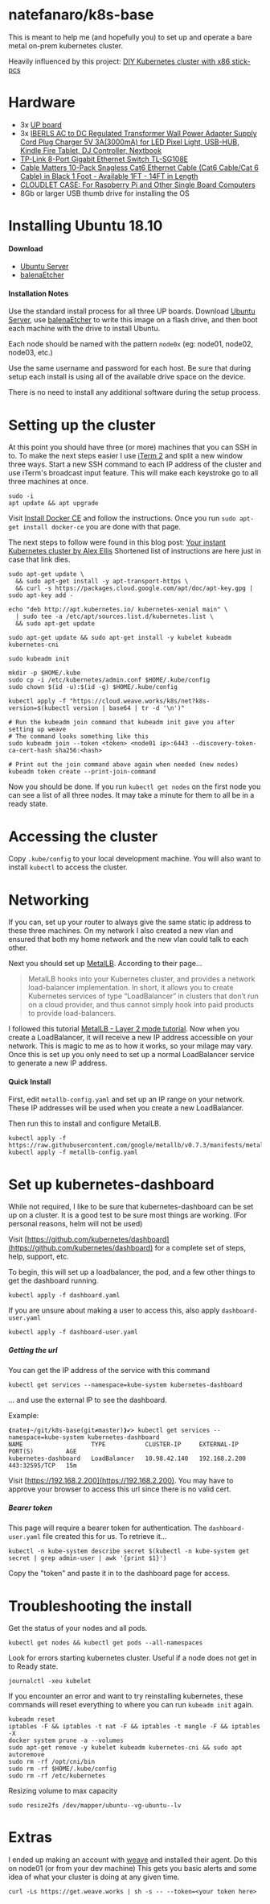 # natefanaro/k8s-base

This is meant to help me (and hopefully you) to set up and operate a bare metal on-prem kubernetes cluster.

Heavily influenced by this project: [DIY Kubernetes cluster with x86 stick-pcs](https://hackernoon.com/diy-kubernetes-cluster-with-x86-stick-pcs-b0b6b879f8a7)

# Hardware

* 3x [UP board](https://up-board.org/up/specifications/)
* 3x [IBERLS AC to DC Regulated Transformer Wall Power Adapter Supply Cord Plug Charger 5V 3A(3000mA) for LED Pixel Light, USB-HUB, Kindle Fire Tablet, DJ Controller, Nextbook](https://amzn.to/2Y0RIv6)
* [TP-Link 8-Port Gigabit Ethernet Switch TL-SG108E](https://amzn.to/2Y5YdfU)
* [Cable Matters 10-Pack Snagless Cat6 Ethernet Cable (Cat6 Cable/Cat 6 Cable) in Black 1 Foot - Available 1FT - 14FT in Length](https://amzn.to/2Y5YiAe)
* [CLOUDLET CASE: For Raspberry Pi and Other Single Board Computers](https://amzn.to/2Fl0psV)
* 8Gb or larger USB thumb drive for installing the OS

# Installing Ubuntu 18.10

#### Download

* [Ubuntu Server](https://www.ubuntu.com/download/server)
* [balenaEtcher](https://www.balena.io/etcher)

#### Installation Notes

Use the standard install process for all three UP boards. Download [Ubuntu Server](https://www.ubuntu.com/download/server), use [balenaEtcher](https://www.balena.io/etcher) to write this image on a flash drive, and then boot each machine with the drive to install Ubuntu.

Each node should be named with the pattern `node0x` (eg: node01, node02, node03, etc.)

Use the same username and password for each host. Be sure that during setup each install is using all of the available drive space on the device.

There is no need to install any additional software during the setup process.

# Setting up the cluster

At this point you should have three (or more) machines that you can SSH in to. To make the next steps easier I use [iTerm 2](https://iterm2.com) and split a new window three ways. Start a new SSH command to each IP address of the cluster and use iTerm's broadcast input feature. This will make each keystroke go to all three machines at once.

    sudo -i
    apt update && apt upgrade

Visit [Install Docker CE](https://docs.docker.com/v17.09/engine/installation/linux/docker-ce/ubuntu/#install-docker-ce) and follow the instructions. Once you run `sudo apt-get install docker-ce` you are done with that page.

The next steps to follow were found in this blog post: [Your instant Kubernetes cluster by Alex Ellis](https://blog.alexellis.io/your-instant-kubernetes-cluster/) Shortened list of instructions are here just in case that link dies.

    sudo apt-get update \
      && sudo apt-get install -y apt-transport-https \
      && curl -s https://packages.cloud.google.com/apt/doc/apt-key.gpg | sudo apt-key add -

    echo "deb http://apt.kubernetes.io/ kubernetes-xenial main" \
      | sudo tee -a /etc/apt/sources.list.d/kubernetes.list \
      && sudo apt-get update

    sudo apt-get update && sudo apt-get install -y kubelet kubeadm kubernetes-cni

    sudo kubeadm init

    mkdir -p $HOME/.kube
    sudo cp -i /etc/kubernetes/admin.conf $HOME/.kube/config
    sudo chown $(id -u):$(id -g) $HOME/.kube/config

    kubectl apply -f "https://cloud.weave.works/k8s/net?k8s-version=$(kubectl version | base64 | tr -d '\n')"

    # Run the kubeadm join command that kubeadm init gave you after setting up weave
    # The command looks something like this
    sudo kubeadm join --token <token> <node01 ip>:6443 --discovery-token-ca-cert-hash sha256:<hash>

    # Print out the join command above again when needed (new nodes)
    kubeadm token create --print-join-command

Now you should be done. If you run `kubectl get nodes` on the first node you can see a list of all three nodes. It may take a minute for them to all be in a ready state.

# Accessing the cluster

Copy `.kube/config` to your local development machine. You will also want to install `kubectl` to access the cluster.

# Networking

If you can, set up your router to always give the same static ip address to these three machines. On my network I also created a new vlan and ensured that both my home network and the new vlan could talk to each other.

Next you should set up [MetalLB](https://metallb.universe.tf). According to their page...

> MetalLB hooks into your Kubernetes cluster, and provides a network load-balancer implementation. In short, it allows you to create Kubernetes services of type “LoadBalancer” in clusters that don’t run on a cloud provider, and thus cannot simply hook into paid products to provide load-balancers.

I followed this tutorial [MetalLB - Layer 2 mode tutorial](https://metallb.universe.tf/tutorial/layer2/). Now when you create a LoadBalancer, it will receive a new IP address accessible on your network. This is magic to me as to how it works, so your milage may vary. Once this is set up you only need to set up a normal LoadBalancer service to generate a new IP address.

#### Quick Install

First, edit `metallb-config.yaml` and set up an IP range on your network. These IP addresses will be used when you create a new LoadBalancer.

Then run this to install and configure MetalLB.

    kubectl apply -f https://raw.githubusercontent.com/google/metallb/v0.7.3/manifests/metallb.yaml
    kubectl apply -f metallb-config.yaml


# Set up kubernetes-dashboard

While not required, I like to be sure that kubernetes-dashboard can be set up on a cluster. It is a good test to be sure most things are working. (For personal reasons, helm will not be used)

Visit [https://github.com/kubernetes/dashboard](https://github.com/kubernetes/dashboard) for a complete set of steps, help, support, etc.

To begin, this will set up a loadbalancer, the pod, and a few other things to get the dashboard running.

	kubectl apply -f dashboard.yaml

If you are unsure about making a user to access this, also apply `dashboard-user.yaml`

	kubectl apply -f dashboard-user.yaml

##### Getting the url

You can get the IP address of the service with this command

	kubectl get services --namespace=kube-system kubernetes-dashboard

... and use the external IP to see the dashboard.

Example:

	❰nate❙~/git/k8s-base(git≠master)❱✔≻ kubectl get services --namespace=kube-system kubernetes-dashboard
	NAME                   TYPE           CLUSTER-IP     EXTERNAL-IP     PORT(S)         AGE
	kubernetes-dashboard   LoadBalancer   10.98.42.140   192.168.2.200   443:32595/TCP   15m

Visit [https://192.168.2.200](https://192.168.2.200). You may have to approve your browser to access this url since there is no valid cert.

##### Bearer token

This page will require a bearer token for authentication. The `dashboard-user.yaml` file created this for us. To retrieve it...

	kubectl -n kube-system describe secret $(kubectl -n kube-system get secret | grep admin-user | awk '{print $1}')

Copy the "token" and paste it in to the dashboard page for access.

# Troubleshooting the install

Get the status of your nodes and all pods.

    kubectl get nodes && kubectl get pods --all-namespaces

Look for errors starting kubernetes cluster. Useful if a node does not get in to Ready state.

    journalctl -xeu kubelet

If you encounter an error and want to try reinstalling kubernetes, these commands will reset everything to where you can run `kubeadm init` again.

    kubeadm reset
    iptables -F && iptables -t nat -F && iptables -t mangle -F && iptables -X
    docker system prune -a --volumes
    sudo apt-get remove -y kubelet kubeadm kubernetes-cni && sudo apt autoremove
    sudo rm -rf /opt/cni/bin
    sudo rm -rf $HOME/.kube/config
    sudo rm -rf /etc/kubernetes

Resizing volume to max capacity

    sudo resize2fs /dev/mapper/ubuntu--vg-ubuntu--lv

# Extras

I ended up making an account with [weave](https://weave.works) and installed their agent. Do this on node01 (or from your dev machine) This gets you basic alerts and some idea of what your cluster is doing at any given time.

    curl -Ls https://get.weave.works | sh -s -- --token=<your token here>
